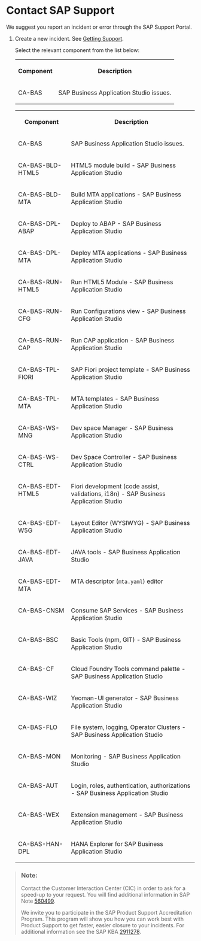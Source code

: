 <!-- loioa3467fe642ce4f6bb36de0a100440602 -->

# Contact SAP Support

We suggest you report an incident or error through the SAP Support Portal.

1.  Create a new incident. See [Getting Support](https://help.sap.com/viewer/65de2977205c403bbc107264b8eccf4b/Cloud/en-US/5dd739823b824b539eee47b7860a00be.html).

    Select the relevant component from the list below:


    <table>
    <tr>
    <th valign="top">

    Component


    
    </th>
    <th valign="top">

    Description


    
    </th>
    </tr>
    <tr>
    <td valign="top">

    CA-BAS


    
    </td>
    <td valign="top">

    SAP Business Application Studio issues.


    
    </td>
    </tr>
    </table>
    

    <table>
    <tr>
    <th valign="top">

    Component


    
    </th>
    <th valign="top">

    Description


    
    </th>
    </tr>
    <tr>
    <td valign="top">

    CA-BAS


    
    </td>
    <td valign="top">

    SAP Business Application Studio issues.


    
    </td>
    </tr>
    <tr>
    <td valign="top">

    CA-BAS-BLD-HTML5


    
    </td>
    <td valign="top">

    HTML5 module build - SAP Business Application Studio


    
    </td>
    </tr>
    <tr>
    <td valign="top">

    CA-BAS-BLD-MTA


    
    </td>
    <td valign="top">

    Build MTA applications - SAP Business Application Studio 


    
    </td>
    </tr>
    <tr>
    <td valign="top">

    CA-BAS-DPL-ABAP


    
    </td>
    <td valign="top">

    Deploy to ABAP - SAP Business Application Studio


    
    </td>
    </tr>
    <tr>
    <td valign="top">

    CA-BAS-DPL-MTA


    
    </td>
    <td valign="top">

    Deploy MTA applications - SAP Business Application Studio 


    
    </td>
    </tr>
    <tr>
    <td valign="top">

    CA-BAS-RUN-HTML5


    
    </td>
    <td valign="top">

    Run HTML5 Module - SAP Business Application Studio


    
    </td>
    </tr>
    <tr>
    <td valign="top">

    CA-BAS-RUN-CFG


    
    </td>
    <td valign="top">

    Run Configurations view - SAP Business Application Studio 


    
    </td>
    </tr>
    <tr>
    <td valign="top">

    CA-BAS-RUN-CAP


    
    </td>
    <td valign="top">

    Run CAP application - SAP Business Application Studio 


    
    </td>
    </tr>
    <tr>
    <td valign="top">

    CA-BAS-TPL-FIORI


    
    </td>
    <td valign="top">

    SAP Fiori project template - SAP Business Application Studio


    
    </td>
    </tr>
    <tr>
    <td valign="top">

    CA-BAS-TPL-MTA


    
    </td>
    <td valign="top">

    MTA templates - SAP Business Application Studio 


    
    </td>
    </tr>
    <tr>
    <td valign="top">

    CA-BAS-WS-MNG


    
    </td>
    <td valign="top">

    Dev space Manager - SAP Business Application Studio


    
    </td>
    </tr>
    <tr>
    <td valign="top">

    CA-BAS-WS-CTRL


    
    </td>
    <td valign="top">

    Dev Space Controller - SAP Business Application Studio 


    
    </td>
    </tr>
    <tr>
    <td valign="top">

    CA-BAS-EDT-HTML5


    
    </td>
    <td valign="top">

    Fiori development \(code assist, validations, i18n\) - SAP Business Application Studio 


    
    </td>
    </tr>
    <tr>
    <td valign="top">

    CA-BAS-EDT-W5G


    
    </td>
    <td valign="top">

    Layout Editor \(WYSIWYG\) - SAP Business Application Studio 


    
    </td>
    </tr>
    <tr>
    <td valign="top">

    CA-BAS-EDT-JAVA


    
    </td>
    <td valign="top">

    JAVA tools - SAP Business Application Studio 


    
    </td>
    </tr>
    <tr>
    <td valign="top">

    CA-BAS-EDT-MTA


    
    </td>
    <td valign="top">

    MTA descriptor \(`mta.yaml`\) editor


    
    </td>
    </tr>
    <tr>
    <td valign="top">

    CA-BAS-CNSM


    
    </td>
    <td valign="top">

    Consume SAP Services - SAP Business Application Studio 


    
    </td>
    </tr>
    <tr>
    <td valign="top">

    CA-BAS-BSC


    
    </td>
    <td valign="top">

    Basic Tools \(npm, GIT\) - SAP Business Application Studio 


    
    </td>
    </tr>
    <tr>
    <td valign="top">

    CA-BAS-CF


    
    </td>
    <td valign="top">

    Cloud Foundry Tools command palette - SAP Business Application Studio 


    
    </td>
    </tr>
    <tr>
    <td valign="top">

    CA-BAS-WIZ


    
    </td>
    <td valign="top">

    Yeoman-UI generator - SAP Business Application Studio 


    
    </td>
    </tr>
    <tr>
    <td valign="top">

    CA-BAS-FLO


    
    </td>
    <td valign="top">

    File system, logging, Operator Clusters - SAP Business Application Studio


    
    </td>
    </tr>
    <tr>
    <td valign="top">

    CA-BAS-MON


    
    </td>
    <td valign="top">

    Monitoring - SAP Business Application Studio 


    
    </td>
    </tr>
    <tr>
    <td valign="top">

    CA-BAS-AUT


    
    </td>
    <td valign="top">

    Login, roles, authentication, authorizations - SAP Business Application Studio 


    
    </td>
    </tr>
    <tr>
    <td valign="top">

    CA-BAS-WEX


    
    </td>
    <td valign="top">

    Extension management - SAP Business Application Studio 


    
    </td>
    </tr>
    <tr>
    <td valign="top">

    CA-BAS-HAN-DPL


    
    </td>
    <td valign="top">

    HANA Explorer for SAP Business Application Studio


    
    </td>
    </tr>
    </table>
    

> ### Note:  
> Contact the Customer Interaction Center \(CIC\) in order to ask for a speed-up to your request. You will find additional information in SAP Note [560499](https://launchpad.support.sap.com/#/notes/560499).
> 
> We invite you to participate in the SAP Product Support Accreditation Program. This program will show you how you can work best with Product Support to get faster, easier closure to your incidents. For additional information see the SAP KBA [2911278](https://launchpad.support.sap.com/#/notes/2911278).

